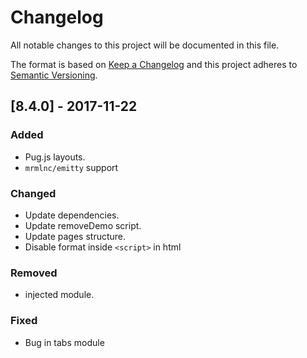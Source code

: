 # Changelog

All notable changes to this project will be documented in this file.

The format is based on [Keep a Changelog](http://keepachangelog.com/en/1.0.0/)
and this project adheres to
[Semantic Versioning](http://semver.org/spec/v2.0.0.html).

## [8.4.0] - 2017-11-22

### Added

* Pug.js layouts.
* `mrmlnc/emitty` support

### Changed

* Update dependencies.
* Update removeDemo script.
* Update pages structure.
* Disable format inside `<script>` in html

### Removed

* injected module.

### Fixed

* Bug in tabs module
